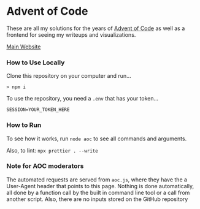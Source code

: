 # Advent of Code

These are all my solutions for the years of [Advent of Code](https://adventofcode.com) as well as a frontend for seeing my writeups and visualizations.

[Main Website](https://codingap.github.io/advent-of-code)

### How to Use Locally

Clone this repository on your computer and run...
```
> npm i
```

To use the repository, you need a `.env` that has your token...

```
SESSION=YOUR_TOKEN_HERE
```

### How to Run
To see how it works, run `node aoc` to see all commands and arguments.

Also, to lint:
`npx prettier . --write`

### Note for AOC moderators
The automated requests are served from `aoc.js`, where they have the a User-Agent header that points to this page. Nothing is done automatically, all done by a function call by the built in command line tool or a call from another script. Also, there are no inputs stored on the GitHub repository